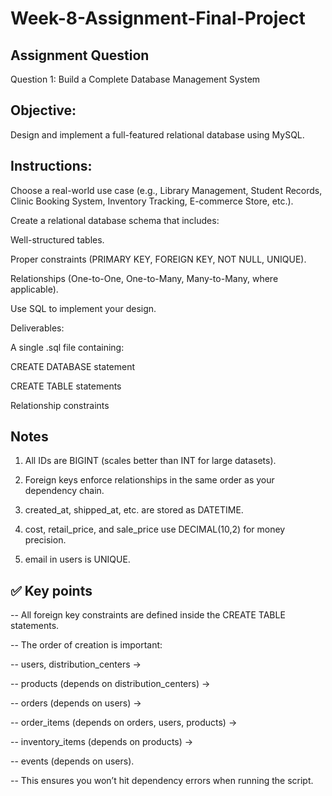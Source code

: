 # Week-8-Assignment-Final-Project

## Assignment Question

Question 1: Build a Complete Database Management System

## Objective:

Design and implement a full-featured relational database using MySQL.

## Instructions:

Choose a real-world use case (e.g., Library Management, Student Records, Clinic Booking System, Inventory Tracking, E-commerce Store, etc.).

Create a relational database schema that includes:

Well-structured tables.

Proper constraints (PRIMARY KEY, FOREIGN KEY, NOT NULL, UNIQUE).

Relationships (One-to-One, One-to-Many, Many-to-Many, where applicable).

Use SQL to implement your design.

Deliverables:

A single .sql file containing:

CREATE DATABASE statement

CREATE TABLE statements

Relationship constraints


## Notes

1. All IDs are BIGINT (scales better than INT for large datasets).

2. Foreign keys enforce relationships in the same order as your dependency chain.

3. created_at, shipped_at, etc. are stored as DATETIME.

4. cost, retail_price, and sale_price use DECIMAL(10,2) for money precision.

5. email in users is UNIQUE.


## ✅ Key points

-- All foreign key constraints are defined inside the CREATE TABLE statements.

-- The order of creation is important:

-- users, distribution_centers →

-- products (depends on distribution_centers) →

-- orders (depends on users) →

-- order_items (depends on orders, users, products) →

-- inventory_items (depends on products) →

-- events (depends on users).

-- This ensures you won’t hit dependency errors when running the script.
